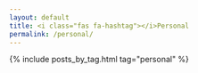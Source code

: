 ```yaml
---
layout: default
title: <i class="fas fa-hashtag"></i>Personal
permalink: /personal/
---
```

{% include posts_by_tag.html tag="personal" %}